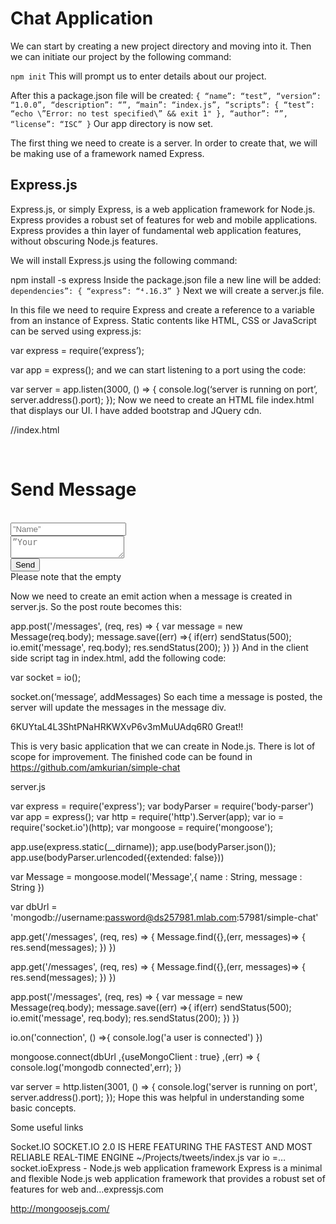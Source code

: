 # Chat Application 
We can start by creating a new project directory and moving into it. Then we can initiate our project by the following command:

`npm init`
This will prompt us to enter details about our project.

After this a package.json file will be created:
`
{
 “name”: “test”,
 “version”: “1.0.0”,
 “description”: “”,
 “main”: “index.js”,
 “scripts”: {
 “test”: “echo \”Error: no test specified\” && exit 1"
 },
 “author”: “”,
 “license”: “ISC”
}
`
Our app directory is now set.

The first thing we need to create is a server. In order to create that, we will be making use of a framework named Express.

## Express.js
Express.js, or simply Express, is a web application framework for Node.js. Express provides a robust set of features for web and mobile applications. Express provides a thin layer of fundamental web application features, without obscuring Node.js features.

We will install Express.js using the following command:

npm install -s express
Inside the package.json file a new line will be added:
`
dependencies”: {
 “express”: “⁴.16.3”
 }
 `
Next we will create a server.js file.

In this file we need to require Express and create a reference to a variable from an instance of Express. Static contents like HTML, CSS or JavaScript can be served using express.js:

var express = require(‘express’);

var app = express();
and we can start listening to a port using the code:

var server = app.listen(3000, () => {
 console.log(‘server is running on port’, server.address().port);
});
Now we need to create an HTML file index.html that displays our UI. I have added bootstrap and JQuery cdn.

//index.html

<!DOCTYPE html>
<html>
<head>
 <! — include bootstap and jquery cdn →
</head>
<body>
<div class=”container”>
 <br>
 <div class=”jumbotron”>
 <h1 class=”display-4">Send Message</h1>
 <br>
 <input id = “name” class=”form-control” placeholder=”Name”>
 <br>
 <textarea id = “message” class=”form-control” placeholder=”Your Message Here”>
</textarea>
 <br>
 <button id=”send” class=”btn btn-success”>Send</button>
 </div>
 <div id=”messages”>
 
</div>
</div>
<script>

</script>
</body>
</html>
Please note that the empty <script> <;/script>tag will be the place where we will write the client side JavaScript code.

In-order to tell Express that, we will be using a static file. We will add a new line inside server.js:

app.use(express.static(__dirname));
We can run the server.js using the command

node ./server.js
or a package called nodemon, so that the changes made in the code will be automatically detected. We will download nodemon using the command

npm install -g nodemon
-g — global, so that it is accessible in all projects.

We will run the code using the command

nodemon ./server.js
If you go to localhost:3000 we can see the index file:

caxmtV7tYzJ1EUU69TeX4YQVsC69EhgzcSL5
index.html
Now that our server is up and running, we need to create our database. For this app we will having a No-SQL database and will be using Mongodb. I am setting up my mongodb in mlab.com. Our database will contain a single collection called messages with fields name and message.

UWJYcDmpxrFhUoKRCrgkhtaTcBD4z4NivreC
In-order to connect this database to the app, we will use another package called Mongoose.

Mongoose
Mongoose is a MongoDB object modeling tool designed to work in an asynchronous environment. Mongoose can be installed using the command

npm install -s mongoose
Inside server.js we will require mongoose:

var mongoose = require(‘mongoose’);
And we will assign a variable, the URL of our mlab database:

var dbUrl = ‘mongodb://username:pass@ds257981.mlab.com:57981/simple-chat’
Mongoose will connect to the mlab database with the connect method:

mongoose.connect(dbUrl , (err) => { 
   console.log(‘mongodb connected’,err);
})
And we will be defining our message model as

var Message = mongoose.model(‘Message’,{ name : String, message : String})
We can implement the chat logic now. But before that there is one more package that needs to be added.

Body-Parser
Body-Parser extracts the entire body portion of an incoming request stream and exposes it on req.body. The middleware was a part of Express.js earlier, but now you have to install it separately.

Install it using the following command:

npm install -s body-parser
Add the following codes to server.js:

var bodyParser = require(‘body-parser’)
app.use(bodyParser.json());
app.use(bodyParser.urlencoded({extended: false}))
Routing
Routing refers to how an application’s endpoints (URIs) respond to client requests. You define routing using methods of the Express app object that correspond to HTTP methods: app.get() to handle GET requests and app.post() to handle POST requests.

These routing methods specify a callback function (sometimes called “handler functions”) called when the application receives a request to the specified route (endpoint) and HTTP method. In other words, the application “listens” for requests that match the specified routes and methods, and when it detects a match, it calls the specified callback function.

Now we need to create two routes to the messages for our chat to work.

Inside server.js:

get : will get all the message from database

app.get('/messages', (req, res) => {
  Message.find({},(err, messages)=> {
    res.send(messages);
  })
})
post : will post new messages created by the user to the database

app.post('/messages', (req, res) => {
  var message = new Message(req.body);
  message.save((err) =>{
    if(err)
      sendStatus(500);
    res.sendStatus(200);
  })
})
In order to connect these routes to the front end we need to add the following code in the client side script tag in the index.html:

$(() => {
    $("#send").click(()=>{
       sendMessage({
          name: $("#name").val(), 
          message:$("#message").val()});
        })
      getMessages()
    })
    
function addMessages(message){
   $(“#messages”).append(`
      <h4> ${message.name} </h4>
      <p>  ${message.message} </p>`)
   }
   
function getMessages(){
  $.get(‘http://localhost:3000/messages', (data) => {
   data.forEach(addMessages);
   })
 }
 
function sendMessage(message){
   $.post(‘http://localhost:3000/messages', message)
 }
Here the sendMessage is used to invoke the post route of the messages, and save a message sent by the user. The message is created when a user clicks the send button.

Similarly the getMessage is used to invoke the get route of messages. This will get all the messages saved in the database and will be appended to the messages div.

m1tJ6aV53XnmvkU8PjY7u16wkI1gKrplYWHo
The only issue now is that there is no way for the client to know if the server is updated. So each time we post a message we need to refresh the page to see the new messages.

To solve this we can add a push notification system that will send messages from server to client. In Node.js we use socket.io.

Socket.io
Socket.IO is a JavaScript library for realtime web applications. It enables realtime, bi-directional communication between web clients and server. It has two parts: a client-side library that runs in the browser, and a server-side library for Node.js. Socket.io enables real-time bidirectional event-based communication.

To install socket.io:

npm install -s socket.io
we also need an HTTP package for Socket.io to work:

npm install -s http
Add the following code to server.js:

var http = require(‘http’).Server(app);
var io = require(‘socket.io’)(http);
And we can create a connection:

io.on(‘connection’, () =>{
 console.log(‘a user is connected’)
})
In the index.html add the following tag:

<script src=”/socket.io/socket.io.js”></script>
Now we need to create an emit action when a message is created in server.js. So the post route becomes this:

app.post('/messages', (req, res) => {
  var message = new Message(req.body);
  message.save((err) =>{
    if(err)
      sendStatus(500);
    io.emit('message', req.body);
    res.sendStatus(200);
  })
})
And in the client side script tag in index.html, add the following code:

var socket = io();

socket.on(‘message’, addMessages)
So each time a message is posted, the server will update the messages in the message div.

6KUYtaL4L3ShtPNaHRKWXvP6v3mMuUAdq6R0
Great!!

This is very basic application that we can create in Node.js. There is lot of scope for improvement. The finished code can be found in https://github.com/amkurian/simple-chat

server.js

var express = require('express');
var bodyParser = require('body-parser')
var app = express();
var http = require('http').Server(app);
var io = require('socket.io')(http);
var mongoose = require('mongoose');

app.use(express.static(__dirname));
app.use(bodyParser.json());
app.use(bodyParser.urlencoded({extended: false}))

var Message = mongoose.model('Message',{
  name : String,
  message : String
})

var dbUrl = 'mongodb://username:password@ds257981.mlab.com:57981/simple-chat'

app.get('/messages', (req, res) => {
  Message.find({},(err, messages)=> {
    res.send(messages);
  })
})

app.get('/messages', (req, res) => {
  Message.find({},(err, messages)=> {
    res.send(messages);
  })
})

app.post('/messages', (req, res) => {
  var message = new Message(req.body);
  message.save((err) =>{
    if(err)
      sendStatus(500);
    io.emit('message', req.body);
    res.sendStatus(200);
  })
})

io.on('connection', () =>{
  console.log('a user is connected')
})

mongoose.connect(dbUrl ,{useMongoClient : true} ,(err) => {
  console.log('mongodb connected',err);
})

var server = http.listen(3001, () => {
  console.log('server is running on port', server.address().port);
});
Hope this was helpful in understanding some basic concepts.

Some useful links

Socket.IO
SOCKET.IO 2.0 IS HERE FEATURING THE FASTEST AND MOST RELIABLE REAL-TIME ENGINE ~/Projects/tweets/index.js var io =…socket.ioExpress - Node.js web application framework
Express is a minimal and flexible Node.js web application framework that provides a robust set of features for web and…expressjs.com

http://mongoosejs.com/
